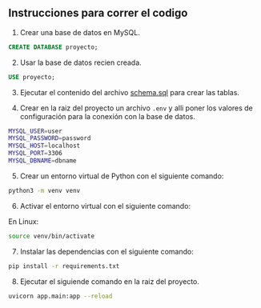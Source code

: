 ## Instrucciones para correr el codigo

1. Crear una base de datos en MySQL.
```sql
CREATE DATABASE proyecto;
```

2. Usar la base de datos recien creada.
```sql
USE proyecto;
```

3. Ejecutar el contenido del archivo [schema.sql](https://github.com/gmr458/proyecto/blob/main/schema.sql) para crear las tablas.

4. Crear en la raiz del proyecto un archivo `.env` y alli poner los valores de configuración para la conexión con la base de datos.

```sh
MYSQL_USER=user
MYSQL_PASSWORD=password
MYSQL_HOST=localhost
MYSQL_PORT=3306
MYSQL_DBNAME=dbname
```

5. Crear un entorno virtual de Python con el siguiente comando:
```sh
python3 -m venv venv
```

6. Activar el entorno virtual con el siguiente comando:

En Linux:
```sh
source venv/bin/activate
```

7. Instalar las dependencias con el siguiente comando:
```sh
pip install -r requirements.txt
```

8. Ejecutar el siguiende comando en la raiz del proyecto.
```sh
uvicorn app.main:app --reload
```
